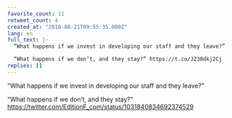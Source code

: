 ```yaml
---
favorite_count: 11
retweet_count: 4
created_at: "2018-08-21T09:55:35.000Z"
lang: en
full_text: |-
  “What happens if we invest in developing our staff and they leave?”

  “What happens if we don’t, and they stay?” https://t.co/JZ38dkj2Cj
replies: []
---
```


“What happens if we invest in developing our staff and they leave?”

“What happens if we don’t, and they stay?”
<https://twitter.com/EditionF_com/status/1031840834692374529>
